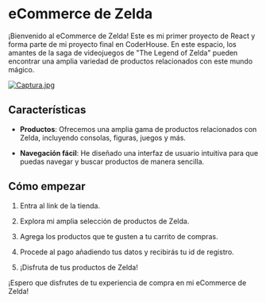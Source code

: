 # eCommerce de Zelda

¡Bienvenido al eCommerce de Zelda!
 Este es mi primer proyecto de React y forma parte de mi proyecto final en CoderHouse. En este espacio, los amantes de la saga de videojuegos de "The Legend of Zelda" pueden encontrar una amplia variedad de productos relacionados con este mundo mágico.

[![Captura.jpg](https://i.postimg.cc/0QSPkJch/Captura.jpg)](https://postimg.cc/vgGpXDRv)
## Características

- **Productos**: Ofrecemos una amplia gama de productos relacionados con Zelda, incluyendo consolas, figuras, juegos y más.

- **Navegación fácil**: He diseñado una interfaz de usuario intuitiva para que puedas navegar y buscar productos de manera sencilla.

## Cómo empezar

1. Entra al link de la tienda.

2. Explora mi amplia selección de productos de Zelda.

3. Agrega los productos que te gusten a tu carrito de compras.

4. Procede al pago añadiendo tus datos y recibirás tu id de registro.

5. ¡Disfruta de tus productos de Zelda!


¡Espero que disfrutes de tu experiencia de compra en mi eCommerce de Zelda!
